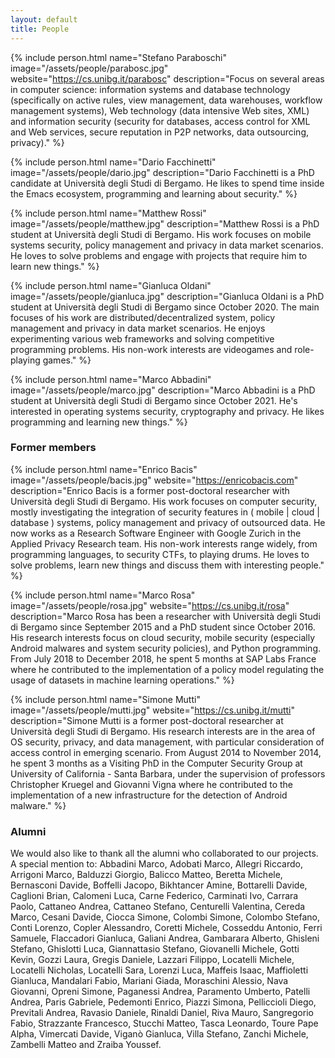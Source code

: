 ```yaml
---
layout: default
title: People
---
```


{% include person.html
   name="Stefano Paraboschi"
   image="/assets/people/parabosc.jpg"
   website="https://cs.unibg.it/parabosc"
   description="Focus on several areas in computer science: information systems and database technology (specifically on active rules, view management, data warehouses, workflow management systems), Web technology (data intensive Web sites, XML) and information security (security for databases, access control for XML and Web services, secure reputation in P2P networks, data outsourcing, privacy)." %}

{% include person.html
   name="Dario Facchinetti"
   image="/assets/people/dario.jpg"
   description="Dario Facchinetti is a PhD candidate at Università degli Studi di Bergamo. He likes to spend time inside the Emacs ecosystem, programming and learning about security." %}

{% include person.html
   name="Matthew Rossi"
   image="/assets/people/matthew.jpg"
   description="Matthew Rossi is a PhD student at Università degli Studi di Bergamo. His work
   focuses on mobile systems security, policy management and privacy in data market scenarios.
   He loves to solve problems and engage with projects that require him to learn new things." %}

{% include person.html
  name="Gianluca Oldani"
  image="/assets/people/gianluca.jpg"
  description="Gianluca Oldani is a PhD student at Università degli Studi di Bergamo since October 2020. The main focuses of his work are distributed/decentralized system, policy management and privacy in data market scenarios. He enjoys experimenting various web frameworks and solving competitive programming problems. His non-work interests are videogames and role-playing games." %}
  
{% include person.html
  name="Marco Abbadini"
  image="/assets/people/marco.jpg"
  description="Marco Abbadini is a PhD student at Università degli Studi di Bergamo since October 2021. He's interested in operating systems security, cryptography and privacy. He likes programming and learning new things." %}

### Former members

{% include person.html
   name="Enrico Bacis"
   image="/assets/people/bacis.jpg"
   website="https://enricobacis.com"
   description="Enrico Bacis is a former post-doctoral researcher with Università degli Studi di Bergamo. His work focuses on computer security, mostly investigating the integration of security features in ( mobile | cloud | database ) systems, policy management and privacy of outsourced data. He now works as a Research Software Engineer with Google Zurich in the Applied Privacy Research team. His non-work interests range widely, from programming languages, to security CTFs, to playing drums. He loves to solve problems, learn new things and discuss them with interesting people." %}

{% include person.html
   name="Marco Rosa"
   image="/assets/people/rosa.jpg"
   website="https://cs.unibg.it/rosa"
   description="Marco Rosa has been a researcher with Università degli Studi di Bergamo since September 2015 and a PhD student since October 2016. His research interests focus on cloud security, mobile security (especially Android malwares and system security policies), and Python programming. From July 2018 to December 2018, he spent 5 months at SAP Labs France where he contributed to the implementation of a policy model regulating the usage of datasets in machine learning operations." %}

{% include person.html
   name="Simone Mutti"
   image="/assets/people/mutti.jpg"
   website="https://cs.unibg.it/mutti"
   description="Simone Mutti is a former post-doctoral researcher at Università degli Studi di Bergamo. His research interests are in the area of OS security, privacy, and data management, with particular consideration of access control in emerging scenario. From August 2014 to November 2014, he spent 3 months as a Visiting PhD in the Computer Security Group at University of California - Santa Barbara, under the supervision of professors Christopher Kruegel and Giovanni Vigna where he contributed to the implementation of a new infrastructure for the detection of Android malware." %}

### Alumni

We would also like to thank all the alumni who collaborated to our
projects. A special mention to: Abbadini Marco, Adobati Marco, Allegri
Riccardo, Arrigoni Marco, Balduzzi Giorgio, Balicco Matteo, Beretta
Michele, Bernasconi Davide, Boffelli Jacopo, Bikhtancer Amine,
Bottarelli Davide, Caglioni Brian, Calomeni Luca, Carne Federico,
Carminati Ivo, Carrara Paolo, Cattaneo Andrea, Cattaneo Stefano,
Centurelli Valentina, Cereda Marco, Cesani Davide, Ciocca Simone,
Colombi Simone, Colombo Stefano, Conti Lorenzo, Copler Alessandro,
Coretti Michele, Cosseddu Antonio, Ferri Samuele, Flaccadori Gianluca,
Galiani Andrea, Gambarara Alberto, Ghisleni Stefano, Ghislotti Luca,
Giannattasio Stefano, Giovanelli Michele, Gotti Kevin, Gozzi Laura,
Gregis Daniele, Lazzari Filippo, Locatelli Michele, Locatelli
Nicholas, Locatelli Sara, Lorenzi Luca, Maffeis Isaac, Maffioletti
Gianluca, Mandalari Fabio, Mariani Giada, Moraschini Alessio, Nava
Giovanni, Opreni Simone, Paganessi Andrea, Paramento Umberto, Patelli
Andrea, Paris Gabriele, Pedemonti Enrico, Piazzi Simona, Pelliccioli
Diego, Previtali Andrea, Ravasio Daniele, Rinaldi Daniel, Riva Mauro,
Sangregorio Fabio, Strazzante Francesco, Stucchi Matteo, Tasca
Leonardo, Toure Pape Alpha, Vimercati Davide, Viganò Gianluca, Villa
Stefano, Zanchi Michele, Zambelli Matteo and Zraiba Youssef.
